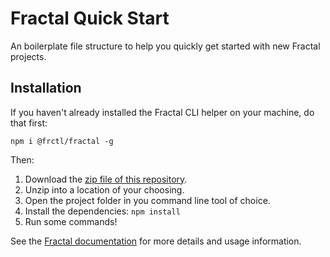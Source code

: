 # Fractal Quick Start

An boilerplate file structure to help you quickly get started with new Fractal projects.

## Installation

If you haven't already installed the Fractal CLI helper on your machine, do that first:

```shell
npm i @frctl/fractal -g
```

Then:

1. Download the [zip file of this repository](https://github.com/frctl/skeleton/archive/master.zip).
2. Unzip into a location of your choosing.
3. Open the project folder in you command line tool of choice.
4. Install the dependencies: `npm install`
5. Run some commands!

See the [Fractal documentation](https://github.com/frctl/fractal/tree/master/docs) for more details and usage information.
